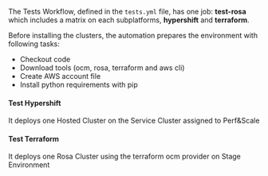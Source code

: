 The Tests Workflow, defined in the `tests.yml` file, has one job: **test-rosa** which includes a matrix on each subplatforms, **hypershift** and **terraform**.

Before installing the clusters, the automation prepares the environment with following tasks:

- Checkout code
- Download tools (ocm, rosa, terraform and aws cli)
- Create AWS account file
- Install python requirements with pip

#### Test Hypershift

It deploys one Hosted Cluster on the Service Cluster assigned to Perf&Scale

#### Test Terraform

It deploys one Rosa Cluster using the terraform ocm provider on Stage Environment
